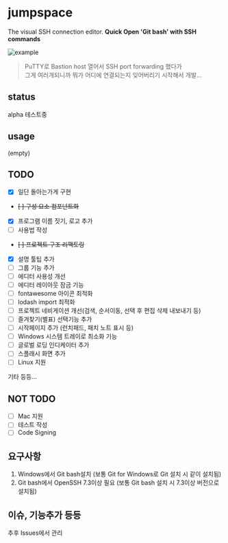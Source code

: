 # jumpspace

The visual SSH connection editor. **Quick Open 'Git bash' with SSH commands**

![example](https://user-images.githubusercontent.com/7657391/93624397-3fd1da80-fa1b-11ea-9448-3fd25dc01c5e.png)

> PuTTY로 Bastion host 열어서
> SSH port forwarding 했다가 <br /> 그게 여러개되니까 뭐가 어디에 연결되는지 잊어버리기 시작해서 개발...

## status

alpha
테스트중

## usage

(empty)

## TODO

- [x] 일단 돌아는가게 구현
- ~~[ ] 구성 요소 컴포넌트화~~
- [x] 프로그램 이름 짓기, 로고 추가
- [ ] 사용법 작성
- ~~[ ] 프로젝트 구조 리팩토링~~
- [x] 설명 툴팁 추가
- [ ] 그룹 기능 추가
- [ ] 에디터 사용성 개선
- [ ] 에디터 레이아웃 잠금 기능
- [ ] fontawesome 아이콘 최적화
- [ ] lodash import 최적화
- [ ] 프로젝트 네비게이션 개선(검색, 순서이동, 선택 후 편집 삭제 내보내기 등)
- [ ] 즐겨찾기(별표) 선택기능 추가
- [ ] 시작페이지 추가 (런치패드, 패치 노트 표시 등)
- [ ] Windows 시스템 트레이로 최소화 기능
- [ ] 글로벌 로딩 인디케이터 추가
- [ ] 스플래시 화면 추가
- [ ] Linux 지원

기타 등등...

## NOT TODO

- [ ] Mac 지원
- [ ] 테스트 작성
- [ ] Code Signing

## 요구사항

1. Windows에서 Git bash설치 (보통 Git for Windows로 Git 설치 시 같이 설치됨)
2. Git bash에서 OpenSSH 7.3이상 필요 (보통 Git bash 설치 시 7.3이상 버전으로 설치됨)

## 이슈, 기능추가 등등

추후 Issues에서 관리
